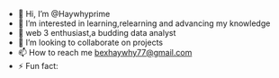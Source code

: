 - 👋 Hi, I’m @Haywhyprime
- 👀 I’m interested in learning,relearning and advancing my knowledge 
- 🌱 web 3 enthusiast,a budding data analyst
- 💞️ I’m looking to collaborate on projects
- 📫 How to reach me bexhaywhy77@gmail.com
- ⚡ Fun fact: 

<!---
Haywhyprime88/Haywhyprime88 is a ✨ special ✨ repository because its `README.md` (this file) appears on your GitHub profile.
You can click the Preview link to take a look at your changes.
--->
